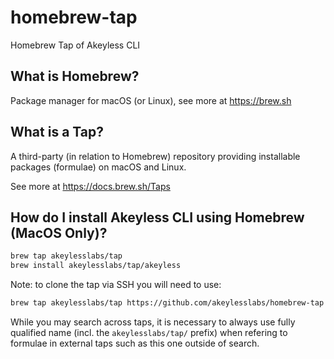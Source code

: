 # homebrew-tap
 Homebrew Tap of Akeyless CLI

## What is Homebrew?

Package manager for macOS (or Linux), see more at https://brew.sh

## What is a Tap?

A third-party (in relation to Homebrew) repository providing installable
packages (formulae) on macOS and Linux.

See more at https://docs.brew.sh/Taps

## How do I install Akeyless CLI using Homebrew (MacOS Only)?

```sh
brew tap akeylesslabs/tap
brew install akeylesslabs/tap/akeyless
```

Note: to clone the tap via SSH you will need to use:

```sh
brew tap akeylesslabs/tap https://github.com/akeylesslabs/homebrew-tap
```

While you may search across taps, it is necessary to always use
fully qualified name (incl. the `akeylesslabs/tap/` prefix)
when refering to formulae in external taps such as this one
outside of search.
